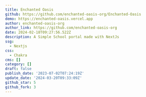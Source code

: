 ```yaml
---
title: Enchanted Oasis
github: https://github.com/enchanted-oasis-org/Enchanted-Oasis
demo: https://enchanted-oasis.vercel.app
author: enchanted-oasis-org
author_link: https://github.com/enchanted-oasis-org
date: 2024-02-18T09:27:56.522Z
description: A Simple School portal made with NextJs
ssg:
  - Nextjs
css:
  - Chakra
cms: []
category: []
draft: false
publish_date: '2023-07-02T07:24:19Z'
update_date: '2024-03-20T09:33:09Z'
github_star: 5
github_fork: 3
---
```

